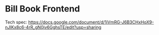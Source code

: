 # Bill Book Frontend

Tech spec: https://docs.google.com/document/d/1iVmRG-J6B3CHxHoX9-nJIKx8c6-4rR_gN0jv6GghsTE/edit?usp=sharing


